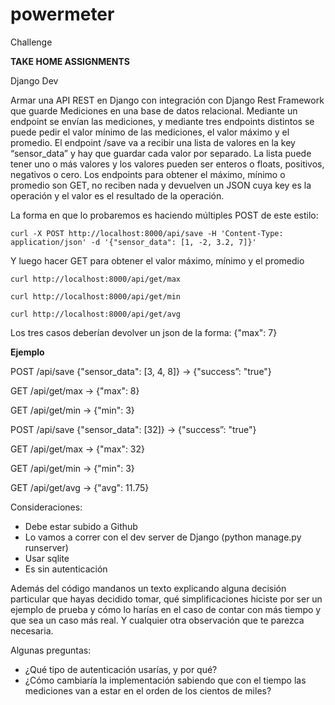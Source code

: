 # powermeter
Challenge

**TAKE HOME ASSIGNMENTS**

Django Dev

Armar una API REST en Django con integración con Django Rest Framework que guarde Mediciones en una base de datos relacional. Mediante un endpoint se envían las mediciones, y mediante tres endpoints distintos se puede pedir el valor mínimo de las mediciones, el valor máximo y el promedio.
El endpoint /save va a recibir una lista de valores en la key “sensor_data” y hay que guardar cada valor por separado. La lista puede tener uno o más valores y los valores pueden ser enteros o floats, positivos, negativos o cero.
Los endpoints para obtener el máximo, mínimo o promedio son GET, no reciben nada y devuelven un JSON cuya key es la operación y el valor es el resultado de la operación.


La forma en que lo probaremos es haciendo múltiples POST de este estilo:

`curl -X POST http://localhost:8000/api/save -H 'Content-Type: application/json' -d '{"sensor_data": [1, -2, 3.2, 7]}'`

Y luego hacer GET para obtener el valor máximo, mínimo y el promedio

`curl http://localhost:8000/api/get/max`

`curl http://localhost:8000/api/get/min`

`curl http://localhost:8000/api/get/avg`

Los tres casos deberían devolver un json de la forma:
{"max": 7}


**Ejemplo**

POST /api/save {"sensor_data": [3, 4, 8]} -> {"success”: "true"}

GET /api/get/max -> {"max": 8}

GET /api/get/min -> {"min": 3}

POST /api/save {"sensor_data": [32]} -> {"success”: "true"}

GET /api/get/max -> {"max": 32}

GET /api/get/min -> {"min": 3}

GET /api/get/avg -> {"avg": 11.75}


Consideraciones:
- Debe estar subido a Github
- Lo vamos a correr con el dev server de Django (python manage.py runserver)
- Usar sqlite
- Es sin autenticación

Además del código mandanos un texto explicando alguna decisión particular que hayas decidido tomar, qué simplificaciones hiciste por ser un ejemplo de prueba y cómo lo harías en el caso de contar con más tiempo y que sea un caso más real. Y cualquier otra observación que te parezca necesaria.

Algunas preguntas:

- ¿Qué tipo de autenticación usarías, y por qué?
- ¿Cómo cambiaría la implementación sabiendo que con el tiempo las mediciones van a estar en el orden de los cientos de miles?
